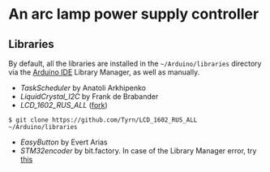 # An arc lamp power supply controller
## Libraries

By default, all the libraries are installed in the `~/Arduino/libraries`
directory via the
[Arduino IDE](https://github.com/Tyrn/arch-chronicle/blob/master/Usage/Arduino.md)
Library Manager, as well as manually.

- *TaskScheduler* by Anatoli Arkhipenko
- *LiquidCrystal_I2C* by Frank de Brabander
- *LCD_1602_RUS_ALL* ([fork](https://github.com/Tyrn/LCD_1602_RUS_ALL))
```
$ git clone https://github.com/Tyrn/LCD_1602_RUS_ALL ~/Arduino/libraries
```
- *EasyButton* by Evert Arias
- *STM32encoder* by bit.factory. In case of the Library Manager error, try
[this](https://forum.arduino.cc/t/dependency-stm32-is-not-available/1195285)
